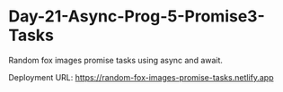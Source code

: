 # Day-21-Async-Prog-5-Promise3-Tasks
Random fox images promise tasks using async and await.

Deployment URL: https://random-fox-images-promise-tasks.netlify.app
